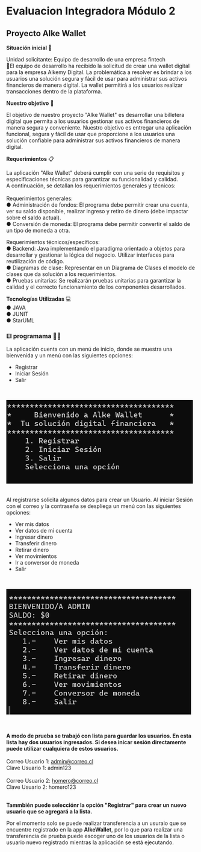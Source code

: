 # Evaluacion Integradora Módulo 2
## Proyecto Alke Wallet 

**Situación inicial** 📍

Unidad solicitante: Equipo de desarrollo de una empresa fintech <br>
📌El equipo de desarrollo ha recibido la solicitud de crear una wallet digital para la empresa Alkemy Digital. La problemática a resolver es brindar a los usuarios una solución segura y fácil de usar para administrar sus activos financieros de manera digital. La wallet permitirá a los usuarios realizar transacciones dentro de la plataforma. 

**Nuestro objetivo** 🎯<br>

El objetivo de nuestro proyecto "Alke Wallet" es desarrollar una billetera digital que permita a los usuarios gestionar sus activos financieros de manera segura y conveniente. Nuestro objetivo es entregar una aplicación funcional, segura y fácil de usar que proporcione a los usuarios una solución confiable para administrar sus activos financieros de manera digital.
 
**Requerimientos** 📋<br>

La aplicación "Alke Wallet" deberá cumplir con una serie de requisitos y especificaciones técnicas para garantizar su funcionalidad y calidad.<br> A continuación, se detallan los requerimientos generales y técnicos: <br><br>
Requerimientos generales:<br>
● Administración de fondos: El programa debe permitir crear una cuenta, ver su saldo disponible, realizar ingreso y retiro de dinero (debe impactar sobre el saldo actual).<br>
● Conversión de moneda: El programa debe permitir convertir el saldo de un tipo de moneda a otra. <br>

Requerimientos técnicos/específicos:<br>
● Backend: Java implementando el paradigma orientado a objetos para desarrollar y gestionar la lógica del negocio. Utilizar interfaces para reutilización de código.<br>
● Diagramas de clase: Representar en un Diagrama de Clases el modelo de clases que da solución a los requerimientos.<br>
● Pruebas unitarias: Se realizarán pruebas unitarias para garantizar la calidad y el correcto funcionamiento de los componentes desarrollados.

**Tecnologías Utilizadas** 💻 <br>
● JAVA <br>
● JUNIT <br>
● StarUML <br>

### El programama 👨‍💻
La aplicación cuenta con un menú de inicio, donde se muestra una bienvenida y un menú con las siguientes opciones: <br>
- Registrar
- Iniciar Sesión
- Salir
<br>

![Inicio de la app AlkeWallet](Entregables/imagenesApp/Inicio.png)

<br>
Al registrarse solicita algunos datos para crear un Usuario.
Al iniciar Sesión con el correo y la contraseña se despliega un menú con las siguientes opciones: <br>

- Ver mis datos 
- Ver datos de mi cuenta
- Ingresar dinero
- Transferir dinero
- Retirar dinero
- Ver movimientos
- Ir a conversor de moneda
- Salir 
<br>

![Inicio de la app AlkeWallet](Entregables/imagenesApp/inicioSesion.png)

<br>

**A modo de prueba se trabajó con lista para guardar los usuarios. En esta lista hay dos usuarios ingresados. Si desea inicar sesión directamente puede utilizar cualquiera de estos usuarios.** <br><br>
Correo Usuario 1: admin@correo.cl<br>
Clave Usuario 1: admin123 <br><br>
Correo Usuario 2: homero@correo.cl<br>
Clave Usuario 2: homero123<br><br>

**Tammbién puede selecciónr la opción "Registrar" para crear un nuevo usuario que se agregará a la lista.** <br>

Por el momento solo se puede realizar transferencia a un usuraio que se encuentre registrado en la app **AlkeWallet**, por lo que para realizar una transferencia de prueba puede escoger uno de los usuarios de la lista o usuario nuevo registrado mientras la aplicación se está ejecutando. 






